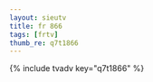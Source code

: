 ```yaml
--- 
layout: sieutv
title: fr 866
tags: [frtv]
thumb_re: q7t1866
---
```

{% include tvadv key="q7t1866" %} 
